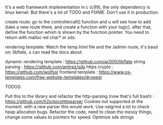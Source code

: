 It's a web framework implementation in c (c99), the only dependency is linux kernel.
But there's a lot of TODO and FIXME. Don't use it in production.

create route:
go to the controllercall() function and u will see how to add (take a new route there, and create a function with your logic).
after that, define the function whixh is shown by the function pointer. You need to return with malloc-ed char* or sds.

rendering template:
Watch the temp.html file and the /admin route, it's basd on: libflate, u can read the docs about.

dynamic rendering template : https://github.com/ac000/libflate
string parsing : https://github.com/antirez/sds
https crypto : https://github.com/wolfssl
frontend template : https://www.os-templates.com/free-website-templates/drywest

TODOS:

Pull this to the library and refactor the http-parsing (now that's full trash) : https://github.com/h2o/picohttpparser
Cookies not supported at the moment. with a new parser this would work.
Use valgrind a lot to check heap allocation bugs.
Refactor the code, need to clean the messy things, change some values to pointers for speed.
Optimize sds strings
